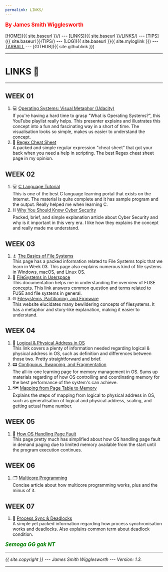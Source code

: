 ```yaml
---
permalink: LINKS/
---
```

<span style="color:red; font-weight:bold; font-size:larger;">By James Smith Wigglesworth</span>
<br><br>
[HOME]({{ site.baseurl }}/) ---
[LINKS]({{ site.baseurl }}/LINKS/) ---
[TIPS]({{ site.baseurl }}/TIPS/) ---
[LOG]({{ site.baseurl }}{{ site.myloglink }}) ---
[TARBALL](https://os.vlsm.org/Log/jamessmith404.tar.bz2.txt) ---
[GITHUB]({{ site.githublink }})
<br>
<hr>

# LINKS 🔗
---

## WEEK 01
1. 💻 [Operating Systems: Visual Metaphor (Udacity)](https://www.youtube.com/playlist?list=PLqoiDr4YpRdm_nzFhCDuj74P8ul5z7SdO)<br>
If you're having a hard time to grasp "What is Operating Systems?", this YouTube playlist really helps. This presenter explains and illustrates this concept into a fun and fascinating way in a short of time. The visualisation looks so simple, makes us easier to understand the concept.
2. 📖 [Regex Cheat Sheet](https://www.rexegg.com/regex-quickstart.html)<br>
A packed and simple regular expression "cheat sheet" that got your back when you need a help in scripting. The best Regex cheat sheet page in my opinion.

## WEEK 02
1. 💻 [C Language Tutorial](https://www.w3schools.com/c/index.php)<br>
This is one of the best C language learning portal that exists on the Internet. The material is quite complete and it has sample program and the output. Really helped me when learning C.
2. ⛓️ [Why You Should Know Cyber Security](https://digitalskills.wisc.edu/cybersecurity/cyber-security-concepts-every-beginner-must-know/)<br>
Packed, brief, and simple explanation article about Cyber Security and why is it important in this very era. I like how they explains the concept and really made me understand.

## WEEK 03
1. ⚓  [The Basics of File Systems](https://www.ufsexplorer.com/articles/file-systems-basics/)<br>
This page has a packed information related to File Systems topic that we learn in Week 03. This page also explains numerous kind of file systems in Windows, macOS, and Linux OS.
2. 📍 [FileSystems in Userspace](https://www.kernel.org/doc/html/latest/filesystems/fuse.html)<br>
This documentation helps me in understanding the overview of FUSE concepts. This link answers common question and terms related to FUSE and file systems in general.
3. 🌐 [Filesystems, Partitioning, and Firmware](https://www.freecodecamp.org/news/file-systems-architecture-explained/)<br>
This website elucidates many bewildering concepts of filesystems. It has a metaphor and story-like explanation, making it easier to understand.

## WEEK 04
1. 📃 [Logical & Physical Address in OS](https://www.geeksforgeeks.org/logical-and-physical-address-in-operating-system/)<br>
This link covers a plenty of information needed regarding logical & physical address in OS, such as definition and differences between those two. Pretty straightforward and brief.
2. 📟 [Contiguous, Swapping, and Fragmentation](https://www.guru99.com/os-memory-management.html)<br>
The all-in-one learning page for memory management in OS. Sums up materials regarding of how OS controlling and coordinating memory for the best performance of the system's can achieve.
3. 🗺️ [Mapping from Page Table to Memory](https://www.javatpoint.com/os-mapping-from-page-table-to-main-memory)<br>
Explains the steps of mapping from logical to physical address in OS, such as generalisation of logical and physical address, scaling, and getting actual frame number. 

## WEEK 05
1. 🔗 [How OS Handling Page Fault](https://www.geeksforgeeks.org/page-fault-handling-in-operating-system/)<br>
This page pretty much has simplified about how OS handling page fault in demand paging due to limited memory available from the start until the program execution continues.

## WEEK 06
1. 🗂️  [Multicore Programming](https://www.tutorialspoint.com/what-is-multicore-programming)<br>
Concise article about how multicore programming works, plus and the minus of it.

## WEEK 07
1. 🔐 [Process Sync & Deadlocks](http://generalnote.com/Computer-Fundamental/Operation-System/Process-Synchronization.php)<br>
A simple yet packed information regarding how process synchronisation works and deadlocks. Also explains common term about deadlock condition.

<span style="color:green; font-weight:bold; font-size:larger;"><i>Semoga GG gak NT<i>
<br>
<hr>
{{ site.copyright }} --- James Smith Wigglesworth --- Version: 1.3.
<hr>
<br>
